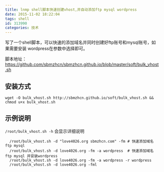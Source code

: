 ```yaml
---
title: lnmp shell脚本快速创建vhost,并自动添加ftp mysql wordpress
date: 2015-11-02 18:22:04
tags: shell
id: 313990
categories: 技术
---
```


写了一个shell脚本，可以快速的添加域名并同时创建好ftp账号和mysql账号，如果需要安装 wordpress在参数中选择即可。

脚本地址： https://github.com/sbmzhcn/sbmzhcn.github.io/blob/master/soft/bulk_vhost.sh

## **安装方式**

```
wget -O bulk_vhost.sh http://sbmzhcn.github.io/soft/bulk_vhost.sh && chmod u+x bulk_vhost.sh
```


## 示例说明

`/root/bulk_vhost.sh -h` 会显示详细说明

```
  /root/bulk_vhost.sh -d "love4026.org sbmzhcn.com" -fm # 快速添加域名 ftp mysql
  /root/bulk_vhost.sh -d love4026.org -fm -a wordpress  # 快速添加域名 ftp mysql 并安装wordpress
  /root/bulk_vhost.sh -d love4026.org -fm -a wordpress -r wordpress     
  /root/bulk_vhost.sh -d love4026.org -fml            
```
